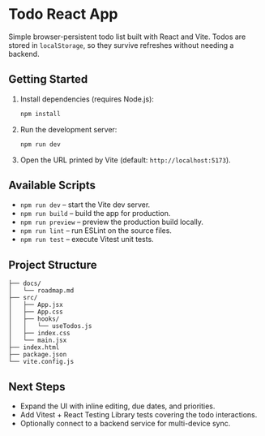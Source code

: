 # Todo React App

Simple browser-persistent todo list built with React and Vite. Todos are stored in `localStorage`, so they survive refreshes without needing a backend.

## Getting Started

1. Install dependencies (requires Node.js):
   ```bash
   npm install
   ```
2. Run the development server:
   ```bash
   npm run dev
   ```
3. Open the URL printed by Vite (default: `http://localhost:5173`).

## Available Scripts

- `npm run dev` – start the Vite dev server.
- `npm run build` – build the app for production.
- `npm run preview` – preview the production build locally.
- `npm run lint` – run ESLint on the source files.
- `npm run test` – execute Vitest unit tests.

## Project Structure

```
├── docs/
│   └── roadmap.md
├── src/
│   ├── App.jsx
│   ├── App.css
│   ├── hooks/
│   │   └── useTodos.js
│   ├── index.css
│   └── main.jsx
├── index.html
├── package.json
└── vite.config.js
```

## Next Steps

- Expand the UI with inline editing, due dates, and priorities.
- Add Vitest + React Testing Library tests covering the todo interactions.
- Optionally connect to a backend service for multi-device sync.
